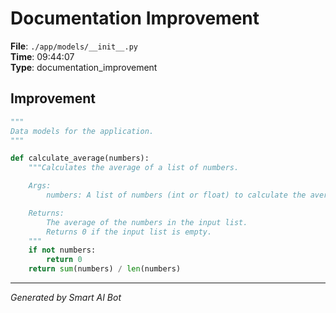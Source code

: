 # Documentation Improvement

**File**: `./app/models/__init__.py`  
**Time**: 09:44:07  
**Type**: documentation_improvement

## Improvement

```python
"""
Data models for the application.
""" 

def calculate_average(numbers):
    """Calculates the average of a list of numbers.

    Args:
        numbers: A list of numbers (int or float) to calculate the average from.

    Returns:
        The average of the numbers in the input list. 
        Returns 0 if the input list is empty.
    """
    if not numbers:
        return 0
    return sum(numbers) / len(numbers)
```

---
*Generated by Smart AI Bot*
